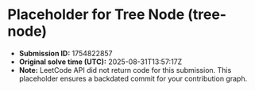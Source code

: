 # Placeholder for Tree Node (tree-node)

- **Submission ID:** 1754822857
- **Original solve time (UTC):** 2025-08-31T13:57:17Z
- **Note:** LeetCode API did not return code for this submission.
  This placeholder ensures a backdated commit for your contribution graph.
